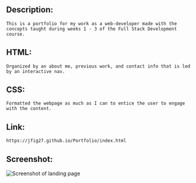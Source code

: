 ## Description:
    This is a portfolio for my work as a web-developer made with the concepts taught during weeks 1 - 3 of the Full Stack Development course.

## HTML: 
    Organized by an about me, previous work, and contact info that is led by an interactive nav.

## CSS:
    Formatted the webpage as much as I can to entice the user to engage with the content.

## Link: 
    https://jfig27.github.io/Portfolio/index.html

## Screenshot: 
![Screenshot of landing page](.\assets\images\01-html-css-git-homework-demo.png)
